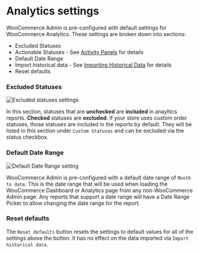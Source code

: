 # Analytics settings

WooCommerce Admin is pre-configured with default settings for WooCommerce Analytics. These settings are broken down into sections:

- Excluded Statuses
- Actionable Statuses - See [Activity Panels](activity-panels.md) for details
- Default Date Range
- Import historical data - See [Importing Historical Data](analytics-historical-data-import.md) for details
- Reset defaults

### Excluded Statuses

![Excluded statuses settings](images/settings-excluded-statuses.png)

In this section, statuses that are **unchecked** are **included** in anayltics reports. **Checked** statuses are **excluded**. If your store uses custom order statuses, those statuses are included in the reports by default. They will be listed in this section under `Custom Statuses` and can be excluded via the status checkbox.

### Default Date Range

![Default Date Range setting](images/settings-default-date-range.png)

WooCommerce Admin is pre-configured with a default date range of `Month to date`. This is the date range that will be used when loading the WooCommerce Dashboard or Analytics page from any non-WooCommerce Admin page. Any reports that support a date range will have a Date Range Picker to allow changing the date range for the report.

### Reset defaults

The `Reset defaults` button resets the settings to default values for all of the settings above the button. It has no effect on the data imported via `Import historical data`.